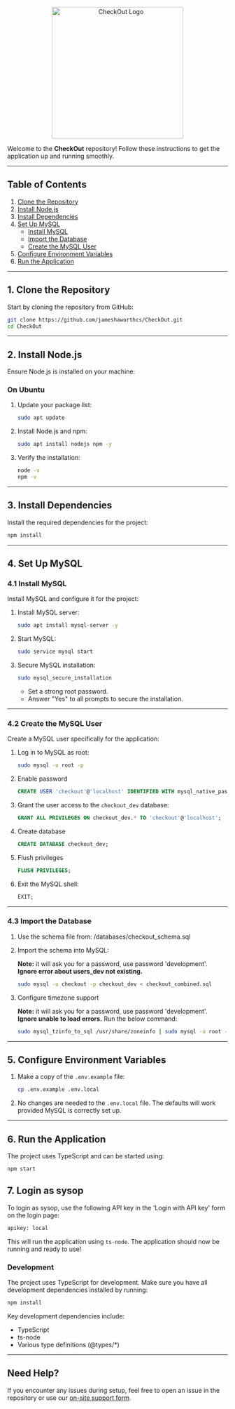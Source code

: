 <p align="center">
  <picture>
    <source media="(prefers-color-scheme: dark)" 
            srcset="https://checkout.ac/static/images/1.3-white.png">
    <img width="300" alt="CheckOut Logo" 
         src="https://checkout.ac/static/images/chk_d_v.svg">
  </picture>
</p>

Welcome to the **CheckOut** repository! Follow these instructions to get the application up and running smoothly.

---

## **Table of Contents**

1. [Clone the Repository](#1-clone-the-repository)
2. [Install Node.js](#2-install-nodejs)
3. [Install Dependencies](#3-install-dependencies)
4. [Set Up MySQL](#4-set-up-mysql)
   - [Install MySQL](#41-install-mysql)
   - [Import the Database](#42-import-the-database)
   - [Create the MySQL User](#43-create-the-mysql-user)
5. [Configure Environment Variables](#5-configure-environment-variables)
6. [Run the Application](#6-run-the-application)

---

## **1. Clone the Repository**

Start by cloning the repository from GitHub:

```bash
git clone https://github.com/jameshaworthcs/CheckOut.git
cd CheckOut
```

---

## **2. Install Node.js**

Ensure Node.js is installed on your machine:

### **On Ubuntu**

1. Update your package list:
   ```bash
   sudo apt update
   ```
2. Install Node.js and npm:
   ```bash
   sudo apt install nodejs npm -y
   ```
3. Verify the installation:
   ```bash
   node -v
   npm -v
   ```

---

## **3. Install Dependencies**

Install the required dependencies for the project:

```bash
npm install
```

---

## **4. Set Up MySQL**

### **4.1 Install MySQL**

Install MySQL and configure it for the project:

1. Install MySQL server:
   ```bash
   sudo apt install mysql-server -y
   ```
2. Start MySQL:
   ```bash
   sudo service mysql start
   ```
3. Secure MySQL installation:
   ```bash
   sudo mysql_secure_installation
   ```
   - Set a strong root password.
   - Answer "Yes" to all prompts to secure the installation.

---

### **4.2 Create the MySQL User**

Create a MySQL user specifically for the application:

1. Log in to MySQL as root:
   ```bash
   sudo mysql -u root -p
   ```
2. Enable password
   ```sql
   CREATE USER 'checkout'@'localhost' IDENTIFIED WITH mysql_native_password BY 'development';
   ```
3. Grant the user access to the `checkout_dev` database:
   ```sql
   GRANT ALL PRIVILEGES ON checkout_dev.* TO 'checkout'@'localhost';
   ```
4. Create database
   ```sql
   CREATE DATABASE checkout_dev;
   ```
5. Flush privileges
   ```sql
   FLUSH PRIVILEGES;
   ```
6. Exit the MySQL shell:
   ```sql
   EXIT;
   ```

---

### **4.3 Import the Database**

1. Use the schema file from: /databases/checkout_schema.sql

2. Import the schema into MySQL:

   **Note:** it will ask you for a password, use password 'development'. **Ignore error about users_dev not existing.**

   ```bash
   sudo mysql -u checkout -p checkout_dev < checkout_combined.sql
   ```

3. Configure timezone support

   **Note:** it will ask you for a password, use password 'development'. **Ignore unable to load errors.**
   Run the below command:

   ```bash
   sudo mysql_tzinfo_to_sql /usr/share/zoneinfo | sudo mysql -u root -p mysql
   ```

---

## **5. Configure Environment Variables**

1. Make a copy of the `.env.example` file:
   ```bash
   cp .env.example .env.local
   ```
2. No changes are needed to the `.env.local` file. The defaults will work provided MySQL is correctly set up.

---

## **6. Run the Application**

The project uses TypeScript and can be started using:

```bash
npm start
```

## **7. Login as sysop**

To login as sysop, use the following API key in the 'Login with API key' form on the login page:

```bash
apikey: local
```

This will run the application using `ts-node`. The application should now be running and ready to use!

### **Development**

The project uses TypeScript for development. Make sure you have all development dependencies installed by running:

```bash
npm install
```

Key development dependencies include:

- TypeScript
- ts-node
- Various type definitions (@types/\*)

---

## **Need Help?**

If you encounter any issues during setup, feel free to open an issue in the repository or use our [on-site support form](https://checkout.ac/support).
